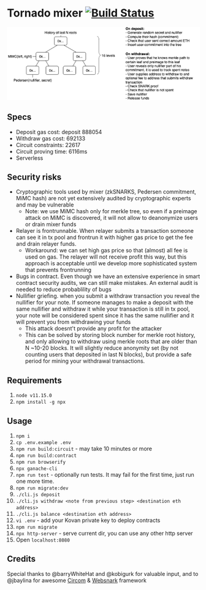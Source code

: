 # Tornado mixer [![Build Status](https://travis-ci.org/peppersec/tornado-mixer.svg?branch=master)](https://travis-ci.org/peppersec/tornado-mixer)

![mixer image](./mixer.png)

## Specs
- Deposit gas cost: deposit 888054
- Withdraw gas cost: 692133
- Circuit constraints: 22617
- Circuit proving time: 6116ms
- Serverless

## Security risks
* Cryptographic tools used by mixer (zkSNARKS, Pedersen commitment, MiMC hash) are not yet extensively audited by cryptographic experts and may be vulnerable
	* Note: we use MiMC hash only for merkle tree, so even if a preimage attack on MiMC is discovered, it will not allow to deanonymize users or drain mixer funds
* Relayer is frontrunnable. When relayer submits a transaction someone can see it in tx pool and frontrun it with higher gas price to get the fee and drain relayer funds.
	* Workaround: we can set high gas price so that (almost) all fee is used on gas. The relayer will not receive profit this way, but this approach is acceptable until we develop more sophisticated system that prevents frontrunning
* Bugs in contract. Even though we have an extensive experience in smart contract security audits, we can still make mistakes. An external audit is needed to reduce probablility of bugs
* Nullifier griefing. when you submit a withdraw transaction you reveal the nullifier for your note. If someone manages to
make a deposit with the same nullifier and withdraw it while your transaction is still in tx pool, your note will be considered
spent since it has the same nullifier and it will prevent you from withdrawing your funds
  * This attack doesnt't provide any profit for the attacker
  * This can be solved by storing block number for merkle root history, and only allowing to withdraw using merkle roots that are older than N ~10-20 blocks.
    It will slightly reduce anonymity set (by not counting users that deposited in last N blocks), but provide a safe period for mining your withdrawal transactions.

## Requirements
1. `node v11.15.0`
2. `npm install -g npx`

## Usage
1. `npm i`
1. `cp .env.example .env`
1. `npm run build:circuit` - may take 10 minutes or more
1. `npm run build:contract`
1. `npm run browserify`
1. `npx ganache-cli`
1. `npm run test` - optionally run tests. It may fail for the first time, just run one more time.
1. `npm run migrate:dev`
1. `./cli.js deposit`
1. `./cli.js withdraw <note from previous step> <destination eth address>`
1. `./cli.js balance <destination eth address>`
1. `vi .env` - add your Kovan private key to deploy contracts
1. `npm run migrate`
1. `npx http-server` - serve current dir, you can use any other http server
1. Open `localhost:8080`

## Credits

Special thanks to @barryWhiteHat and @kobigurk for valuable input,
and to @jbaylina for awesome [Circom](https://github.com/iden3/circom) & [Websnark](https://github.com/iden3/websnark) framework
